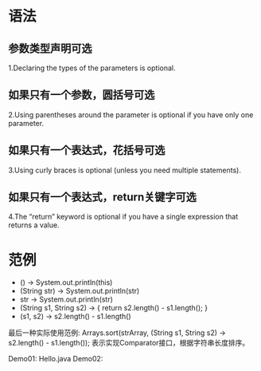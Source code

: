 
# 语法
## 参数类型声明可选
1.Declaring the types of the parameters is optional.
## 如果只有一个参数，圆括号可选
2.Using parentheses around the parameter is optional if you have only one parameter.
## 如果只有一个表达式，花括号可选
3.Using curly braces is optional (unless you need multiple statements).
## 如果只有一个表达式，return关键字可选
4.The “return” keyword is optional if you have a single expression that returns a value.

# 范例
*  () -> System.out.println(this)
*  (String str) -> System.out.println(str)
*  str -> System.out.println(str)
*  (String s1, String s2) -> { return s2.length() - s1.length(); }
*  (s1, s2) -> s2.length() - s1.length()

最后一种实际使用范例:
Arrays.sort(strArray, (String s1, String s2) -> s2.length() - s1.length());
表示实现Comparator接口，根据字符串长度排序。



Demo01: Hello.java
Demo02:

